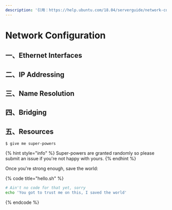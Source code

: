 ```yaml
---
description: '引用：https://help.ubuntu.com/18.04/serverguide/network-configuration.html'
---
```


# Network Configuration

## 一、Ethernet Interfaces

## 二、IP Addressing

## 三、Name Resolution

## 四、Bridging

## 五、Resources

```
$ give me super-powers
```

{% hint style="info" %}
 Super-powers are granted randomly so please submit an issue if you're not happy with yours.
{% endhint %}

Once you're strong enough, save the world:

{% code title="hello.sh" %}
```bash
# Ain't no code for that yet, sorry
echo 'You got to trust me on this, I saved the world'
```
{% endcode %}



